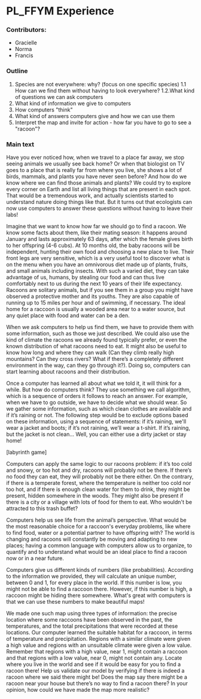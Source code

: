 # PL_FFYM Experience

### Contributors:
- Gracielle
- Norma
- Francis

### Outline
1. Species are not everywhere: why? (focus on one specific species)
1.1 How can we find them without having to look everywhere?
1.2.What kind of questions we can ask computers
2. What kind of information we give to computers
3. How computers "think"
4. What kind of answers computers give and how we can use them
5. Interpret the map and invite for action - how far you have to go to see a "racoon"?

### Main text
Have you ever noticed how, when we travel to a place far away, we stop seeing animals we usually see back home? Or when that biologist on TV goes to a place that is really far from where you live, she shows a lot of birds, mammals, and plants you have never seen before? And how do we know where we can find those animals and plants? We could try to explore every corner on Earth and list all living things that are present in each spot. That would be a tremendous work, and actually scientists started to understand nature doing things like that. But it turns out that ecologists can now use computers to answer these questions without having to leave their labs!

Imagine that we want to know how far we should go to find a racoon. We know some facts about them, like their mating season: it happens around January and lasts approximately 63 days, after which the female gives birth to her offspring (4-6 cubs). At 10 months old, the baby racoons will be independent, hunting their own food and choosing a new place to live. Their front legs are very sensitive, which is a very useful tool to discover what is on the menu when you have an omnivorous diet made up of plants, fruits, and small animals including insects. With such a varied diet, they can take advantage of us, humans, by stealing our food and can thus live comfortably next to us during the next 10 years of their life expectancy. Racoons are solitary animals, but if you see them in a group you might have observed a protective mother and its youths. They are also capable of running up to 15 miles per hour and of swimming, if necessary. The ideal home for a raccoon is usually a wooded area near to a water source, but any quiet place with food and water can be a den.

When we ask computers to help us find them, we have to provide them with some information, such as those we just described. We could also use the kind of climate the racoons we already found typically prefer, or even the known distribution of what racoons need to eat. It might also be useful to know how long and where they can walk (Can they climb really high mountains? Can they cross rivers? What if there’s a completely different environment in the way, can they go through it?). Doing so, computers can start learning about racoons and their distribution.

Once a computer has learned all about what we told it, it will think for a while. But how do computers think? They use something we call algorithm, which is a sequence of orders it follows to reach an answer. For example, when we have to go outside, we have to decide what we should wear. So we gather some information, such as which clean clothes are available and if it’s raining or not. The following step would be to exclude options based on these information, using a sequence of statements: if it’s raining, we'll wear a jacket and boots; if it’s not raining, we’ll wear a t-shirt. If it’s raining, but the jacket is not clean… Well, you can either use a dirty jacket or stay home!

[labyrinth game]

Computers can apply the same logic to our racoons problem: if it’s too cold and snowy, or too hot and dry, racoons will probably not be there. If there’s no food they can eat, they will probably not be there either. On the contrary, if there is a temperate forest, where the temperature is neither too cold nor too hot, and if there is enough clean water for them to drink, they might be present, hidden somewhere in the woods. They might also be present if there is a city or a village with lots of food for them to eat. Who wouldn't be attracted to this trash buffet?

Computers help us see life from the animal’s perspective. What would be the most reasonable choice for a raccoon's everyday problems, like where to find food, water or a potential partner to have offspring with? The world is changing and racoons will constantly be moving and adapting to new places; having a common language with computers allow us to organize, to quantify and to understand what would be an ideal place to find a racoon now or in a near future.

Computers give us different kinds of numbers (like probabilities). According to the information we provided, they will calculate an unique number, between 0 and 1, for every place in the world. If this number is low, you might not be able to find a raccoon there. However, if this number is high, a raccoon might be hiding there somewhere. What's great with computers is that we can use these numbers to make beautiful maps!

We made one such map using three types of information: the  precise location where some raccoons have been observed in the past, the temperatures, and the total precipitations that were recorded at these locations. Our computer learned the suitable habitat for a raccoon, in terms of temperature and precipitation. Regions with a similar climate were given a high value and regions with an unsuitable climate were given a low value. Remember that regions with a high value, near 1, might contain a raccoon and that regions with a low value, near 0, might not contain any. Locate where you live in the world and see if it would be easy for you to find a racoon there! Help us validate our model by verifying if there is indeed a racoon where we said there might be! Does the map say there might be a racoon near your house but there’s no way to find a racoon there? In your opinion, how could we have made the map more realistic? 
